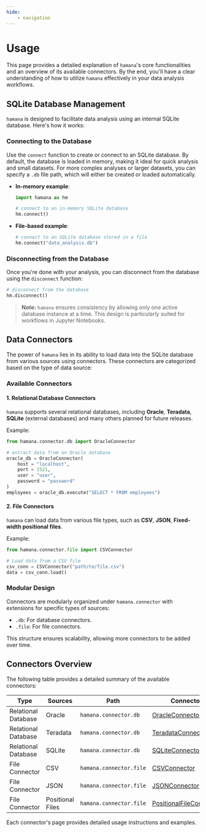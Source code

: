 ```yaml
---
hide:
    - navigation
---
```

# Usage

This page provides a detailed explanation of `hamana`'s core functionalities and an overview of its available connectors. By the end, you'll have a clear understanding of how to utilize `hamana` effectively in your data analysis workflows.

## SQLite Database Management

`hamana` is designed to facilitate data analysis using an internal SQLite database. Here's how it works:

### Connecting to the Database

Use the `connect` function to create or connect to an SQLite database. By default, the database is loaded in memory, making it ideal for quick analysis and small datasets. For more complex analyses or larger datasets, you can specify a `.db` file path, which will either be created or loaded automatically.

- **In-memory example**:

  ```python
  import hamana as hm

  # connect to an in-memory SQLite database
  hm.connect()
  ```

- **File-based example**:

  ```python
  # connect to an SQLite database stored in a file
  hm.connect("data_analysis.db")
  ```

### Disconnecting from the Database

Once you're done with your analysis, you can disconnect from the database using the `disconnect` function:

```python
# disconnect from the database
hm.disconnect()
```

> **Note:** `hamana` ensures consistency by allowing only one active database instance at a time. This design is particularly suited for workflows in Jupyter Notebooks.

## Data Connectors

The power of `hamana` lies in its ability to load data into the SQLite database from various sources using connectors. These connectors are categorized based on the type of data source:

### Available Connectors

#### 1. Relational Database Connectors

`hamana` supports several relational databases, including **Oracle**, **Teradata**, **SQLite** (external databases) and many others planned for future releases.

Example:

```python
from hamana.connector.db import OracleConnector

# extract data from an Oracle database
oracle_db = OracleConnector(
    host = "localhost",
    port = 1521,
    user = "user",
    password = "password"
)
employees = oracle_db.execute("SELECT * FROM employees")
```

#### 2. File Connectors

`hamana` can load data from various file types, such as **CSV**, **JSON**, **Fixed-width positional files**.

Example:

```python
from hamana.connector.file import CSVConnector

# Load data from a CSV file
csv_conn = CSVConnector("path/to/file.csv")
data = csv_conn.load()
```

### Modular Design

Connectors are modularly organized under `hamana.connector` with extensions for specific types of sources:

- `.db`: For database connectors.
- `.file`: For file connectors.

This structure ensures scalability, allowing more connectors to be added over time.

## Connectors Overview

The following table provides a detailed summary of the available connectors:

| Type                   | Sources                 | Path                    | Connector                    |
|------------------------|-------------------------|-------------------------|------------------------------|
| Relational Database    | Oracle                  | `hamana.connector.db`   | [OracleConnector](connector/db/oracle.md) |
| Relational Database    | Teradata                | `hamana.connector.db`   | [TeradataConnector](#)       |
| Relational Database    | SQLite                  | `hamana.connector.db`   | [SQLiteConnector](connector/db/sqlite.md) |
| File Connector         | CSV                     | `hamana.connector.file` | [CSVConnector](#)            |
| File Connector         | JSON                    | `hamana.connector.file` | [JSONConnector](#)           |
| File Connector         | Positional Files        | `hamana.connector.file` | [PositionalFileConnector](#) |

Each connector's page provides detailed usage instructions and examples.
